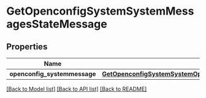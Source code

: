 # GetOpenconfigSystemSystemMessagesStateMessage

## Properties
Name | Type | Description | Notes
------------ | ------------- | ------------- | -------------
**openconfig_systemmessage** | [**GetOpenconfigSystemSystemOpenconfigsystemsystemMessagesStateMessage**](GetOpenconfigSystemSystemOpenconfigsystemsystemMessagesStateMessage.md) |  | [optional] 

[[Back to Model list]](../README.md#documentation-for-models) [[Back to API list]](../README.md#documentation-for-api-endpoints) [[Back to README]](../README.md)


